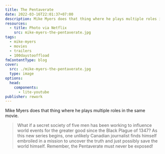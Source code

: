 ```yaml
---
title: The Pentaverate
date: 2022-03-16T22:01:37+07:00
description: Mike Myers does that thing where he plays multiple roles in the same movie.
resources:
  - title: Photo via Netflix
    src: mike-myers-the-pentaverate.jpg
tags:
  - mike-myers
  - movies
  - trailers
  - 100daystooffload
fmContentType: blog
cover:
  src: ./mike-myers-the-pentaverate.jpg
  type: image
options:
  head:
    components:
      - lite-youtube
publisher: rework
---
```


Mike Myers does that thing where he plays multiple roles in the same movie.

> What if a secret society of five men has been working to influence world events for the greater good since the Black Plague of 1347? As this new series begins, one unlikely Canadian journalist finds himself embroiled in a mission to uncover the truth and just possibly save the world himself. Remember, the Pentaverate must never be exposed!

<lite-youtube videoid="EgNwhFlCwwI" />
